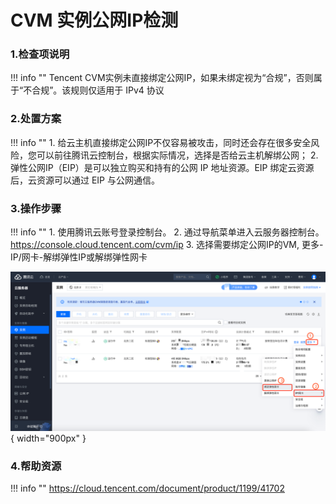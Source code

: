 # CVM 实例公网IP检测

### 1.检查项说明
!!! info ""
    Tencent CVM实例未直接绑定公网IP，如果未绑定视为“合规”，否则属于“不合规”。该规则仅适用于 IPv4 协议

### 2.处置方案
!!! info ""
    1. 给云主机直接绑定公网IP不仅容易被攻击，同时还会存在很多安全风险，您可以前往腾讯云控制台，根据实际情况，选择是否给云主机解绑公网；
    2. 弹性公网IP（EIP）是可以独立购买和持有的公网 IP 地址资源。EIP 绑定云资源后，云资源可以通过 EIP 与公网通信。

### 3.操作步骤
!!! info ""
    1. 使用腾讯云账号登录控制台。
    2. 通过导航菜单进入云服务器控制台。https://console.cloud.tencent.com/cvm/ip
    3. 选择需要绑定公网IP的VM, 更多-IP/网卡-解绑弹性IP或解绑弹性网卡

![处置方案](../../img/suggest/tencent/cvm-eip-bind.png){ width="900px" }

### 4.帮助资源
!!! info ""
    https://cloud.tencent.com/document/product/1199/41702
    